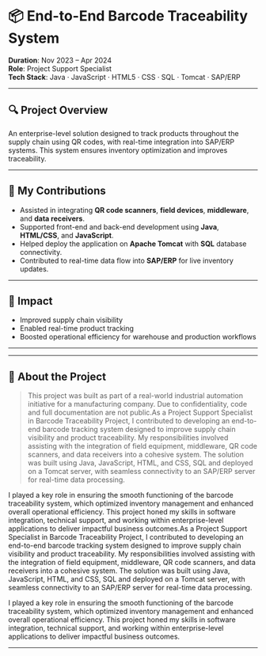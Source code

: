 # 📦 End-to-End Barcode Traceability System

**Duration**: Nov 2023 – Apr 2024  
**Role**: Project Support Specialist  
**Tech Stack**: Java · JavaScript · HTML5 · CSS · SQL · Tomcat · SAP/ERP

---

## 🔍 Project Overview

An enterprise-level solution designed to track products throughout the supply chain using QR codes, with real-time integration into SAP/ERP systems. This system ensures inventory optimization and improves traceability.

---

## 🔧 My Contributions

- Assisted in integrating **QR code scanners**, **field devices**, **middleware**, and **data receivers**.
- Supported front-end and back-end development using **Java**, **HTML/CSS**, and **JavaScript**.
- Helped deploy the application on **Apache Tomcat** with **SQL** database connectivity.
- Contributed to real-time data flow into **SAP/ERP** for live inventory updates.

---

## 🎯 Impact

- Improved supply chain visibility
- Enabled real-time product tracking
- Boosted operational efficiency for warehouse and production workflows

---

---

## 📌 About the Project

> This project was built as part of a real-world industrial automation initiative for a manufacturing company. Due to confidentiality, code and full documentation are not public.As a Project Support Specialist in Barcode Traceability Project, I contributed to developing an end-to-end barcode tracking system designed to improve supply chain visibility and product traceability. My responsibilities involved assisting with the integration of field equipment, middleware, QR code scanners, and data receivers into a cohesive system. The solution was built using Java, JavaScript, HTML, and CSS, SQL and deployed on a Tomcat server, with seamless connectivity to an SAP/ERP server for real-time data processing.

I played a key role in ensuring the smooth functioning of the barcode traceability system, which optimized inventory management and enhanced overall operational efficiency. This project honed my skills in software integration, technical support, and working within enterprise-level applications to deliver impactful business outcomes.As a Project Support Specialist in Barcode Traceability Project, I contributed to developing an end-to-end barcode tracking system designed to improve supply chain visibility and product traceability. My responsibilities involved assisting with the integration of field equipment, middleware, QR code scanners, and data receivers into a cohesive system. The solution was built using Java, JavaScript, HTML, and CSS, SQL and deployed on a Tomcat server, with seamless connectivity to an SAP/ERP server for real-time data processing.

I played a key role in ensuring the smooth functioning of the barcode traceability system, which optimized inventory management and enhanced overall operational efficiency. This project honed my skills in software integration, technical support, and working within enterprise-level applications to deliver impactful business outcomes.

---

